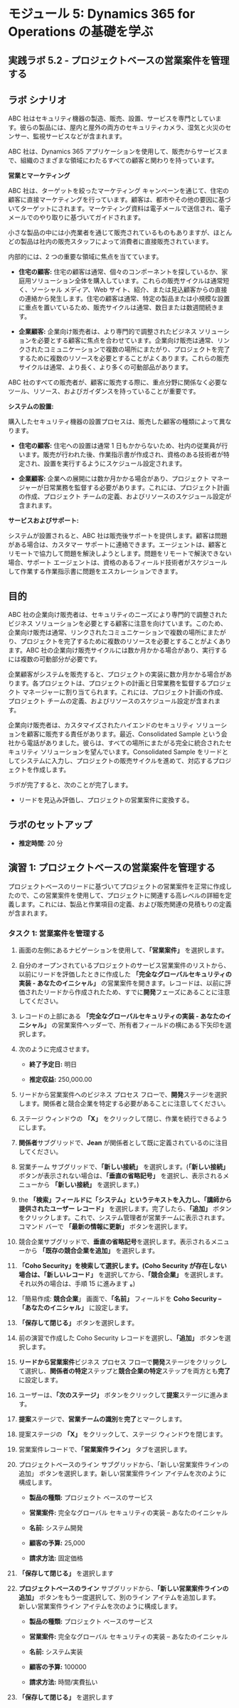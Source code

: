 ﻿---
lab:
    title: 'ラボ 5.2: プロジェクトベースの営業案件を管理する'
    module: 'モジュール 5: Dynamics 365 Project Operations の基礎を学ぶ'
---

モジュール 5: Dynamics 365 for Operations の基礎を学ぶ
========================

## 実践ラボ 5.2 - プロジェクトベースの営業案件を管理する

## ラボ シナリオ

ABC 社はセキュリティ機器の製造、販売、設置、サービスを専門としています。彼らの製品には、屋内と屋外の両方のセキュリティカメラ、湿気と火災のセンサー、監視サービスなどが含まれます。 

ABC 社は、Dynamics 365 アプリケーションを使用して、販売からサービスまで、組織のさまざまな領域にわたるすべての顧客と関わりを持っています。 

**営業とマーケティング**

ABC 社は、ターゲットを絞ったマーケティング キャンペーンを通じて、住宅の顧客に直接マーケティングを行っています。顧客は、都市やその他の要因に基づいてターゲットにされます。マーケティング資料は電子メールで送信され、電子メールでのやり取りに基づいてガイドされます。 

小さな製品の中には小売業者を通じて販売されているものもありますが、ほとんどの製品は社内の販売スタッフによって消費者に直接販売されています。

内部的には、2 つの重要な領域に焦点を当てています。 

- **住宅の顧客:** 住宅の顧客は通常、個々のコンポーネントを探しているか、家庭用ソリューション全体を購入しています。これらの販売サイクルは通常短く、ソーシャル メディア、Web サイト、紹介、または見込顧客からの直接の連絡から発生します。住宅の顧客は通常、特定の製品または小規模な設置に重点を置いているため、販売サイクルは通常、数日または数週間続きます。 

- **企業顧客:** 企業向け販売者は、より専門的で調整されたビジネス ソリューションを必要とする顧客に焦点を合わせています。企業向け販売は通常、リンクされたコミュニケーションで複数の場所にまたがり、プロジェクトを完了するために複数のリソースを必要とすることがよくあります。これらの販売サイクルは通常、より長く、より多くの可動部品があります。 

ABC 社のすべての販売者が、顧客に販売する際に、重点分野に関係なく必要なツール、リソース、およびガイダンスを持っていることが重要です。 

**システムの設置:**

購入したセキュリティ機器の設置プロセスは、販売した顧客の種類によって異なります。 

- **住宅の顧客:** 住宅への設置は通常 1 日もかからないため、社内の従業員が行います。販売が行われた後、作業指示書が作成され、資格のある技術者が特定され、設置を実行するようにスケジュール設定されます。 

- **企業顧客:** 企業への展開には数か月かかる場合があり、プロジェクト マネージャーが日常業務を監督する必要があります。これには、プロジェクト計画の作成、プロジェクト チームの定義、およびリソースのスケジュール設定が含まれます。 

**サービスおよびサポート:**

システムが設置されると、ABC 社は販売後サポートを提供します。顧客は問題がある場合は、カスタマー サポートに連絡できます。エージェントは、顧客とリモートで協力して問題を解決しようとします。問題をリモートで解決できない場合、サポート エージェントは、資格のあるフィールド技術者がスケジュールして作業する作業指示書に問題をエスカレーションできます。 
## 目的

ABC 社の企業向け販売者は、セキュリティのニーズにより専門的で調整されたビジネス ソリューションを必要とする顧客に注意を向けています。このため、企業向け販売は通常、リンクされたコミュニケーションで複数の場所にまたがり、プロジェクトを完了するために複数のリソースを必要とすることがよくあります。ABC 社の企業向け販売サイクルには数か月かかる場合があり、実行するには複数の可動部分が必要です。 

企業顧客がシステムを販売すると、プロジェクトの実装に数か月かかる場合があります。各プロジェクトは、プロジェクトの計画と日常業務を監督するプロジェクト マネージャーに割り当てられます。これには、プロジェクト計画の作成、プロジェクト チームの定義、およびリソースのスケジュール設定が含まれます。 

企業向け販売者は、カスタマイズされたハイエンドのセキュリティ ソリューションを顧客に販売する責任があります。最近、Consolidated Sample という会社から電話がありました。彼らは、すべての場所にまたがる完全に統合されたセキュリティ ソリューションを望んでいます。Consolidated Sample をリードとしてシステムに入力し、プロジェクトの販売サイクルを進めて、対応するプロジェクトを作成します。 

ラボが完了すると、次のことが完了します。

- リードを見込み評価し、プロジェクトの営業案件に変換する。

## ラボのセットアップ

  - **推定時間**: 20 分
  
## 演習 1: プロジェクトベースの営業案件を管理する 

プロジェクトベースのリードに基づいてプロジェクトの営業案件を正常に作成したので、この営業案件を使用して、プロジェクトに関連する高レベルの詳細を定義します。これには、製品と作業項目の定義、および販売関連の見積もりの定義が含まれます。 

### タスク 1: 営業案件を管理する 

1. 画面の左側にあるナビゲーションを使用して、**「営業案件」** を選択します。 

2. 自分のオープンされているプロジェクトのサービス営業案件のリストから、以前にリードを評価したときに作成した **「完全なグローバルセキュリティの実装 - あなたのイニシャル」** の営業案件を開きます。レコードは、以前に評価されたリードから作成されたため、すでに**開発**フェーズにあることに注意してください。  

3. レコードの上部にある **「完全なグローバルセキュリティの実装 - あなたのイニシャル」** の営業案件ヘッダーで、所有者フィールドの横にある下矢印を選択します。 

4. 次のように完成させます。

	- **終了予定日:** 明日

	- **推定収益:** 250,000.00

5. リードから営業案件へのビジネス プロセス フローで、**開発**ステージを選択します。関係者と競合企業を特定する必要があることに注意してください。

6. ステージ ウィンドウの **「X」** をクリックして閉じ、作業を続行できるようにします。 

7. **関係者**サブグリッドで、**Jean** が関係者として既に定義されているのに注目してください。 

8. 営業チーム サブグリッドで、**「新しい接続」** を選択します。(**「新しい接続」** ボタンが表示されない場合は、**「垂直の省略記号」** を選択し、表示されるメニューから **「新しい接続」** を選択します。) 

9. the **「検索」**フィールドに**「システム」**というテキストを入力し、**「講師から提供されたユーザー レコード」** を選択します。完了したら、**「追加」** ボタンをクリックします。これで、システム管理者が営業チームに表示されます。コマンド バーで **「最新の情報に更新」** ボタンを選択します。 

10. 競合企業サブグリッドで、**垂直の省略記号**を選択します。表示されるメニューから **「既存の競合企業を追加」** を選択します。 

11. **「Coho Security」**を検索して選択します。(Coho Security が存在しない場合は、**「新しいレコード」** を選択してから、**「競合企業」** を選択します。それ以外の場合は、手順 15 に進みます **。**)  

12. 「簡易作成: **競合企業**」 画面で、**「名前」** フィールドを **Coho Security – 「あなたのイニシャル」** に設定します。

13. **「保存して閉じる」** ボタンを選択します。

14. 前の演習で作成した Coho Security レコードを選択し、**「追加」** ボタンを選択します。 

15. **リードから営業案件**ビジネス プロセス フローで**開発**ステージをクリックして選択し、**関係者の特定**ステップと**競合企業の特定**ステップを両方とも**完了**に設定します。 

16. ユーザーは、**「次のステージ」** ボタンをクリックして**提案**ステージに進みます。

17. **提案**ステージで、**営業チームの識別**を**完了**とマークします。

18. 提案ステージの **「X」** をクリックして、ステージ ウィンドウを閉じます。 

19. 営業案件レコードで、**「営業案件ライン」** タブを選択します。

20. プロジェクトベースのライン サブグリッドから、「新しい営業案件ラインの追加」 ボタンを選択します。新しい営業案件ライン アイテムを次のように構成します。

	- **製品の種類:** プロジェクト ベースのサービス

	- **営業案件:** 完全なグローバル セキュリティの実装 – あなたのイニシャル

	- **名前:** システム開発

	- **顧客の予算:** 25,000

	- **請求方法:** 固定価格

21. **「保存して閉じる」** を選択します

22. **プロジェクトベースのライン** サブグリッドから、**「新しい営業案件ラインの追加」** ボタンをもう一度選択して、別のライン アイテムを追加します。   
‎新しい営業案件ライン アイテムを次のように構成します。

	- **製品の種類:** プロジェクト ベースのサービス

	- **営業案件:** 完全なグローバル セキュリティの実装 – あなたのイニシャル

	- **名前:** システム実装 

	- **顧客の予算:** 100000 

	- **請求方法:** 時間/実費払い

23. **「保存して閉じる」** を選択します
